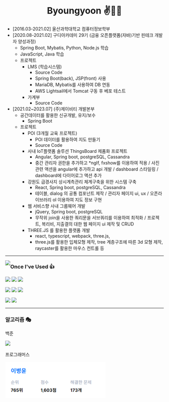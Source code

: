 <div align="center">
    
# Byoungyoon ✌🤞🤞

<div align="left">

- [2016.03-2021.02] 울산과학대학교 컴퓨터정보학부
- [2020.08-2021.02] 구디아카데미 29기 (금융 오픈플랫폼(자바)기반 핀테크 개발자 양성과정)
  - Spring Boot, Mybatis, Python, Node.js 학습
  - JavaScript, Java 학습
  - 프로젝트
    - LMS (학습시스템)
      - <a src="https://github.com/byoungyoon/LMS-Z">Source Code</a>
      - Spring Boot(back), JSP(front) 사용
      - MariaDB, Mybatis를 사용하여 DB 연동
      - AWS Lightsail에서 Tomcat 구동 후 베포 테스트
    - 가계부
      - <a src="https://github.com/byoungyoon/cash">Source Code</a>
- [2021.02~2023.07] (주)제이비티 개발본부
  - 공간데이터를 활용한 신규개발, 유지/보수
    - Spring Boot
  - 프로젝트
    - POI (3개월 교육 프로젝트)
        - POI 데이터를 활용하여 지도 만들기
        - <a src="https://github.com/byoungyoon/poi.git">Source Code</a>
    - 사내 IoT플랫폼 솔루션 ThingsBoard 제품화 프로젝트
        - Angular, Spring boot, postgreSQL, Cassandra
        - 중간 관리자 권한을 추가하고 *ngIf, fxshow를 이용하여 적용 / 사진 관련 액션을 angular에 추가하고 api 개발 / dashboard 스타일링 / dashboard에 다이어로그 액션 추가
    - 강원도 급경사지 상시계측관리 체계구축을 위한 시스템 구축
        - React, Spring boot, postgreSQL, Cassandra
        - 테이블,  dialog 의 공통 컴포넌트 제작  / 관리자 페이지 ui, ux / 오픈라이브러리 ol 이용하여 지도 정보 구현
    - 웹 서비스향 사내 그룹웨어 개발
        - jQuery, Spring boot, postgreSQL
        - 무작위 join을 사용한 쿼리문을 서브쿼리를 이용하여 최적화 / 프로젝트, 복리비, 지출결의 대한 웹 페이지 ui 제작 및 CRUD 
    - THREE.JS 를 활용한 플랫폼 개발
        - react, typescript, webpack, three.js, 
        - three.js를 활용한 입체모형 제작, tree 계층구조에 따른 3d 모형 제작, raycaster를 활용한 마우스 컨트롤 등
</div>

</div>

---

<img align="left" src="https://github-readme-stats.vercel.app/api/top-langs/?username=byoungyoon&layout=compact&theme=radical">

### Once I've Used 👍

<a src=""><img src="https://img.shields.io/badge/React-61DAFB?style=flat-square&logo=react&logoColor=FFFFFF"/></a>
<img src="https://img.shields.io/badge/Next-000000?style=flat-square&logo=next.js&logoColor=FFFFFF"/>
<img src="https://img.shields.io/badge/jQuery-0769AD?style=flat-square&logo=jQuery&logoColor=FFFFFF"/>

<a src=""><img src="https://img.shields.io/badge/Spring-6DB33F?style=flat-square&logo=spring&logoColor=FFFFFF"/></a>
<img src="https://img.shields.io/badge/Spring Boot-6DB33F?style=flat-square&logo=spring boot&logoColor=FFFFFF"/>
<img src="https://img.shields.io/badge/Express-000000?style=flat-square&logo=express&logoColor=FFFFFF"/>

<a src=""><img src="https://img.shields.io/badge/SQLite-003B57?style=flat-square&logo=SQLite&logoColor=FFFFFF"/></a>
<img src="https://img.shields.io/badge/NoSQL-003B57?style=flat-square&logo=SQLite&logoColor=FFFFFF"/>

---

### 알고리즘 🎭

백준

<img algin="left" src="http://mazassumnida.wtf/api/v2/generate_badge?boj=bur5698" />

프로그래머스

<img algin="left" src="./img/pro.png" />

